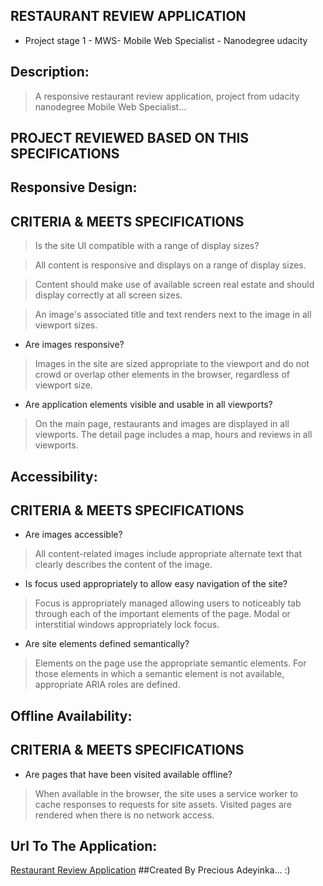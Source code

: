 ## RESTAURANT REVIEW APPLICATION
* Project stage 1 - MWS- Mobile Web Specialist - Nanodegree udacity
## Description:
> A responsive restaurant review application, project from udacity nanodegree Mobile Web Specialist...

## PROJECT REVIEWED BASED ON THIS SPECIFICATIONS

## Responsive Design:

## CRITERIA               &                  MEETS SPECIFICATIONS

> Is the site UI compatible with a range of display sizes?

> All content is responsive and displays on a range of display sizes.

> Content should make use of available screen real estate and should display correctly at all screen sizes.

> An image's associated title and text renders next to the image in all viewport sizes.

* Are images responsive?

> Images in the site are sized appropriate to the viewport and do not crowd or overlap other elements in the browser, regardless of viewport size.

* Are application elements visible and usable in all viewports?

> On the main page, restaurants and images are displayed in all viewports. The detail page includes a map, hours and reviews in all viewports.

## Accessibility:

## CRITERIA               &                  MEETS SPECIFICATIONS

* Are images accessible?

> All content-related images include appropriate alternate text that clearly describes the content of the image.

* Is focus used appropriately to allow easy navigation of the site?

> Focus is appropriately managed allowing users to noticeably tab through each of the important elements of the page. Modal or interstitial windows appropriately lock focus.

* Are site elements defined semantically?

> Elements on the page use the appropriate semantic elements. For those elements in which a semantic element is not available, appropriate ARIA roles are defined.

## Offline Availability:

## CRITERIA               &                  MEETS SPECIFICATIONS
* Are pages that have been visited available offline?

> When available in the browser, the site uses a service worker to cache responses to requests for site assets. Visited pages are rendered when there is no network access.


## Url To The Application:
[Restaurant Review Application](https://brainy0003.github.io/brainy-restaurant-app.github.io)
##Created By Precious Adeyinka... :)
